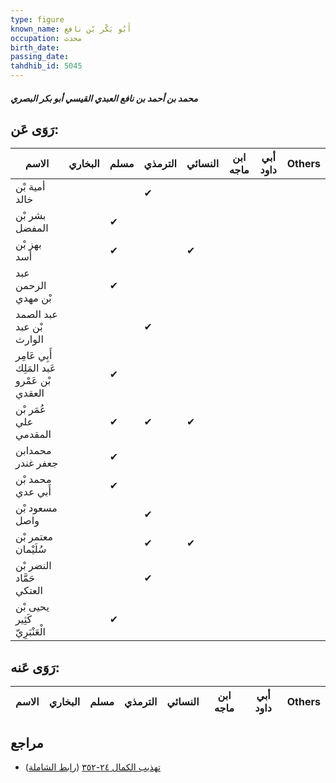 ```yaml
---
type: figure
known_name: أَبُو بَكْر بْن نافع
occupation: محدث
birth_date:
passing_date:
tahdhib_id: 5045
---
```

##### محمد بن أحمد بن نافع العبدي القيسي أبو بكر البصري

## رَوَى عَن:
| الاسم                                       | البخاري | مسلم | الترمذي | النسائي | ابن ماجه | أبي داود | Others |
| ------------------------------------------- | ------- | ---- | ------- | ------- | -------- | -------- | ------ |
| أمية بْن خالد                               |         |      | ✔       |         |          |          |        |
| بشر بْن المفضل                              |         | ✔    |         |         |          |          |        |
| بهز بْن أسد                                 |         | ✔    |         | ✔       |          |          |        |
| عبد الرحمن بْن مهدي                         |         | ✔    |         |         |          |          |        |
| عبد الصمد بْن عبد الوارث                    |         |      | ✔       |         |          |          |        |
| أَبِي عَامِر عَبد المَلِك بْن عَمْرو العقدي |         | ✔    |         |         |          |          |        |
| عُمَر بْن علي المقدمي                       |         | ✔    | ✔       | ✔       |          |          |        |
| محمدابن جعفر غندر                           |         | ✔    |         |         |          |          |        |
| محمد بْن أَبي عدي                           |         | ✔    |         |         |          |          |        |
| مسعود بْن واصل                              |         |      | ✔       |         |          |          |        |
| معتمر بْن سُلَيْمان                         |         |      | ✔       | ✔       |          |          |        |
| النضر بْن حَمَّاد العتكي                    |         |      | ✔       |         |          |          |        |
| يحيى بْن كَثِير الْعَنْبَرِيّ               |         | ✔    |         |         |          |          |        |
## رَوَى عَنه:
| الاسم | البخاري | مسلم | الترمذي | النسائي | ابن ماجه | أبي داود | Others |
| ----- | ------- | ---- | ------- | ------- | -------- | -------- | ------ |
## مراجع
- [تهذيب الكمال ٢٤-٣٥٢](obsidian://open?vault=Tahdhib-al-Kamal&file=Figures/٥٠٤٥-محمد%20بن%20أحمد%20بن%20نافع%20العبدي%20القيسي%20أبو%20بكر%20البصري) ([رابط الشاملة](https://shamela.ws/book/3722/12864))